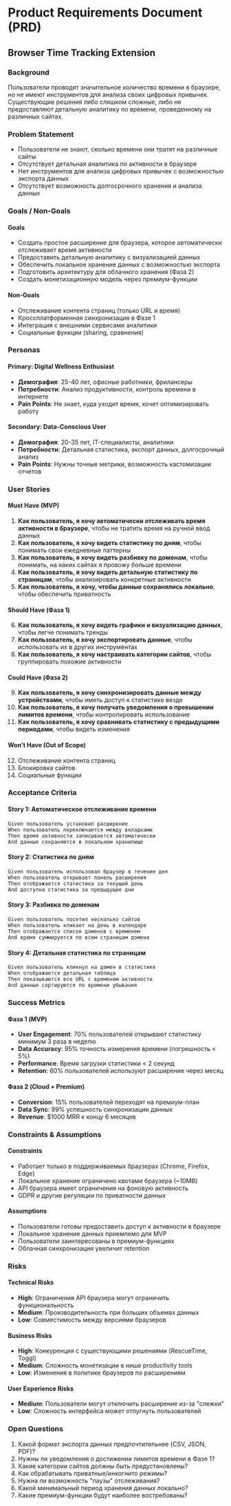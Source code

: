 # Product Requirements Document (PRD)
## Browser Time Tracking Extension

### Background
Пользователи проводят значительное количество времени в браузере, но не имеют инструментов для анализа своих цифровых привычек. Существующие решения либо слишком сложные, либо не предоставляют детальную аналитику по времени, проведенному на различных сайтах.

### Problem Statement
- Пользователи не знают, сколько времени они тратят на различные сайты
- Отсутствует детальная аналитика по активности в браузере
- Нет инструментов для анализа цифровых привычек с возможностью экспорта данных
- Отсутствует возможность долгосрочного хранения и анализа данных

### Goals / Non-Goals

#### Goals
- Создать простое расширение для браузера, которое автоматически отслеживает время активности
- Предоставить детальную аналитику с визуализацией данных
- Обеспечить локальное хранение данных с возможностью экспорта
- Подготовить архитектуру для облачного хранения (Фаза 2)
- Создать монетизационную модель через премиум-функции

#### Non-Goals
- Отслеживание контента страниц (только URL и время)
- Кроссплатформенная синхронизация в Фазе 1
- Интеграция с внешними сервисами аналитики
- Социальные функции (sharing, сравнения)

### Personas

#### Primary: Digital Wellness Enthusiast
- **Демография**: 25-40 лет, офисные работники, фрилансеры
- **Потребности**: Анализ продуктивности, контроль времени в интернете
- **Pain Points**: Не знает, куда уходит время, хочет оптимизировать работу

#### Secondary: Data-Conscious User
- **Демография**: 20-35 лет, IT-специалисты, аналитики
- **Потребности**: Детальная статистика, экспорт данных, долгосрочный анализ
- **Pain Points**: Нужны точные метрики, возможность кастомизации отчетов

### User Stories

#### Must Have (MVP)
1. **Как пользователь, я хочу автоматически отслеживать время активности в браузере**, чтобы не тратить время на ручной ввод данных
2. **Как пользователь, я хочу видеть статистику по дням**, чтобы понимать свои ежедневные паттерны
3. **Как пользователь, я хочу видеть разбивку по доменам**, чтобы понимать, на каких сайтах я провожу больше времени
4. **Как пользователь, я хочу видеть детальную статистику по страницам**, чтобы анализировать конкретные активности
5. **Как пользователь, я хочу, чтобы данные сохранялись локально**, чтобы обеспечить приватность

#### Should Have (Фаза 1)
6. **Как пользователь, я хочу видеть графики и визуализацию данных**, чтобы легче понимать тренды
7. **Как пользователь, я хочу экспортировать данные**, чтобы использовать их в других инструментах
8. **Как пользователь, я хочу настраивать категории сайтов**, чтобы группировать похожие активности

#### Could Have (Фаза 2)
9. **Как пользователь, я хочу синхронизировать данные между устройствами**, чтобы иметь доступ к статистике везде
10. **Как пользователь, я хочу получать уведомления о превышении лимитов времени**, чтобы контролировать использование
11. **Как пользователь, я хочу сравнивать статистику с предыдущими периодами**, чтобы видеть изменения

#### Won't Have (Out of Scope)
12. Отслеживание контента страниц
13. Блокировка сайтов
14. Социальные функции

### Acceptance Criteria

#### Story 1: Автоматическое отслеживание времени
```gherkin
Given пользователь установил расширение
When пользователь переключается между вкладками
Then время активности записывается автоматически
And данные сохраняются в локальном хранилище
```

#### Story 2: Статистика по дням
```gherkin
Given пользователь использовал браузер в течение дня
When пользователь открывает панель расширения
Then отображается статистика за текущий день
And доступна статистика за предыдущие дни
```

#### Story 3: Разбивка по доменам
```gherkin
Given пользователь посетил несколько сайтов
When пользователь кликает на день в календаре
Then отображается список доменов с временем
And время суммируется по всем страницам домена
```

#### Story 4: Детальная статистика по страницам
```gherkin
Given пользователь кликнул на домен в статистике
When отображается детальная таблица
Then показываются все URL с временем активности
And данные сортируются по времени убывания
```

### Success Metrics

#### Фаза 1 (MVP)
- **User Engagement**: 70% пользователей открывают статистику минимум 3 раза в неделю
- **Data Accuracy**: 95% точность измерения времени (погрешность < 5%)
- **Performance**: Время загрузки статистики < 2 секунд
- **Retention**: 60% пользователей используют расширение через месяц

#### Фаза 2 (Cloud + Premium)
- **Conversion**: 15% пользователей переходят на премиум-план
- **Data Sync**: 99% успешность синхронизации данных
- **Revenue**: $1000 MRR к концу 6 месяцев

### Constraints & Assumptions

#### Constraints
- Работает только в поддерживаемых браузерах (Chrome, Firefox, Edge)
- Локальное хранение ограничено квотами браузера (~10MB)
- API браузера имеет ограничения на фоновую активность
- GDPR и другие регуляции по приватности данных

#### Assumptions
- Пользователи готовы предоставить доступ к активности в браузере
- Локальное хранение данных приемлемо для MVP
- Пользователи заинтересованы в премиум-функциях
- Облачная синхронизация увеличит retention

### Risks

#### Technical Risks
- **High**: Ограничения API браузера могут ограничить функциональность
- **Medium**: Производительность при больших объемах данных
- **Low**: Совместимость между версиями браузеров

#### Business Risks
- **High**: Конкуренция с существующими решениями (RescueTime, Toggl)
- **Medium**: Сложность монетизации в нише productivity tools
- **Low**: Изменения в политике браузеров по расширениям

#### User Experience Risks
- **Medium**: Пользователи могут отключить расширение из-за "слежки"
- **Low**: Сложность интерфейса может отпугнуть пользователей

### Open Questions
1. Какой формат экспорта данных предпочтительнее (CSV, JSON, PDF)?
2. Нужны ли уведомления о достижении лимитов времени в Фазе 1?
3. Какие категории сайтов должны быть предустановлены?
4. Как обрабатывать приватные/инкогнито режимы?
5. Нужна ли возможность "паузы" отслеживания?
6. Какой минимальный период хранения данных локально?
7. Какие премиум-функции будут наиболее востребованы?
